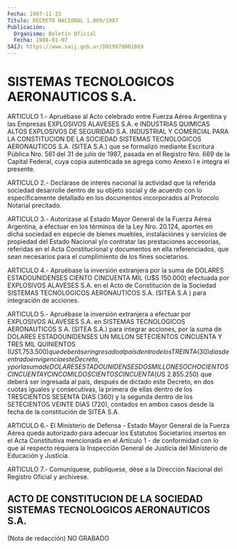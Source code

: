 ```yaml
---
Fecha: 1987-11-23
Título: DECRETO NACIONAL 1.869/1987
Publicación:
  Organismo: Boletín Oficial
  Fecha: 1988-01-07
SAIJ: https://www.saij.gob.ar/DN19870001869
---
```

# SISTEMAS TECNOLOGICOS AERONAUTICOS S.A.

<a id="1"></a>
ARTICULO  1.-  Apruébase  al  Acto  celebrado  entre  Fuerza  Aérea Argentina  y  las  Empresas  EXPLOSIVOS  ALAVESES S.A. e INDUSTRIAS QUIMICAS ALTOS EXPLOSIVOS DE SEGURIDAD S.A.  INDUSTRIAL Y COMERCIAL PARA    LA   CONSTITUCION  DE  LA  SOCIEDAD  SISTEMAS  TECNOLOGICOS AERONAUTICOS  S.A. (SITEA S.A.) que se formalizó mediante Escritura Pública Nro. 561  del  31  de  julio de 1987, pasada en el Registro Nro. 669 de la Capital Federal,  cuya  copia  autenticada se agrega como Anexo I e integra el presente.

<a id="2"></a>
ARTICULO  2.-  Declárase  de  interés  nacional la actividad que la referida  sociedad  desarrolle  dentro de su  objeto  social  y  de acuerdo  con  lo  específicamente  detallado    en  los  documentos incorporados al Protocolo Notarial precitado.

<a id="3"></a>
ARTICULO  3.- Autorízase al Estado Mayor General de la Fuerza Aérea Argentina,  a  efectuar  en  los  términos  de  la Ley Nro. 20.124, aportes en dicha sociedad en especie de bienes muebles, instalaciones  y  servicios  de propiedad del Estado  Nacional  y/o contratar  las  prestaciones  accesorias,   referidas  en  el  Acta Constitucional  y  documentos  en  ella  referenciados,   que  sean necesarios    para   el  cumplimiento  de  los  fines  societarios.

<a id="4"></a>
ARTICULO  4.-  Apruébase  la  inversión  extranjera  por la suma de DOLARES    ESTADOUNIDENSES   CIENTO  CINCUENTA  MIL  (U$S  150.000) efectuada por EXPLOSIVOS ALAVESES  S.A.  en el Acto de Constitución de la Sociedad SISTEMAS TECNOLOGICOS AERONAUTICOS  S.A.  (SITEA S.A ) para integración de acciones.

<a id="5"></a>
ARTICULO  5.-  Apruébase  la  inversión  extranjera  a efectuar por EXPLOSIVOS  ALAVESES  S.A. en SISTEMAS TECNOLOGICOS AERONAUTICOS  S A. (SITEA S.A.) para integrar  acciones,  por  la  suma  de DOLARES ESTADOUNIDENSES    UN  MILLON  SETECIENTOS  CINCUENTA  Y  TRES  MIL QUINIENTOS (U$S 1.753.500)  que deberá ser ingresado al país dentro de los TREINTA (30) días de entrado  en  vigencia  este  Decreto, y por  la  suma  de  DOLARES ESTADOUNIDENSES DOS MILLONES OCHOCIENTOS CINCUENTA Y CINCO MIL  DOSCIENTOS  CINCUENTA  (U$S  2.855.250)  que deberá  ser  ingresada al país, después de dictado este Decreto, en dos cuotas iguales  y  consecutivas,  la primera de ellas dentro de los  TRESCIENTOS  SESENTA DIAS (360) y la  segunda  dentro  de  los SETECIENTOS VEINTE  DIAS  (720),  contados  en ambos casos desde la fecha de la constitución de SITEA S.A.

<a id="6"></a>
ARTICULO  6.- El Ministerio de Defensa - Estado Mayor General de la Fuerza  Aérea    queda    autorizado  para  adecuar  los  Estatutos Societarios  insertos en el  Acta  Constitutiva  mencionada  en  el Artículo 1  -  de  conformidad  con  lo que al respecto requiera la Inspección  General  de  Justicia  del Ministerio  de  Educación  y Justicia.

<a id="7"></a>
ARTICULO  7.- Comuníquese, publíquese, dése a la Dirección Nacional del Registro Oficial y archívese.

## ACTO DE CONSTITUCION DE LA SOCIEDAD SISTEMAS TECNOLOGICOS AERONAUTICOS S.A.

<a id="1"></a>
(Nota de redacción) NO GRABADO